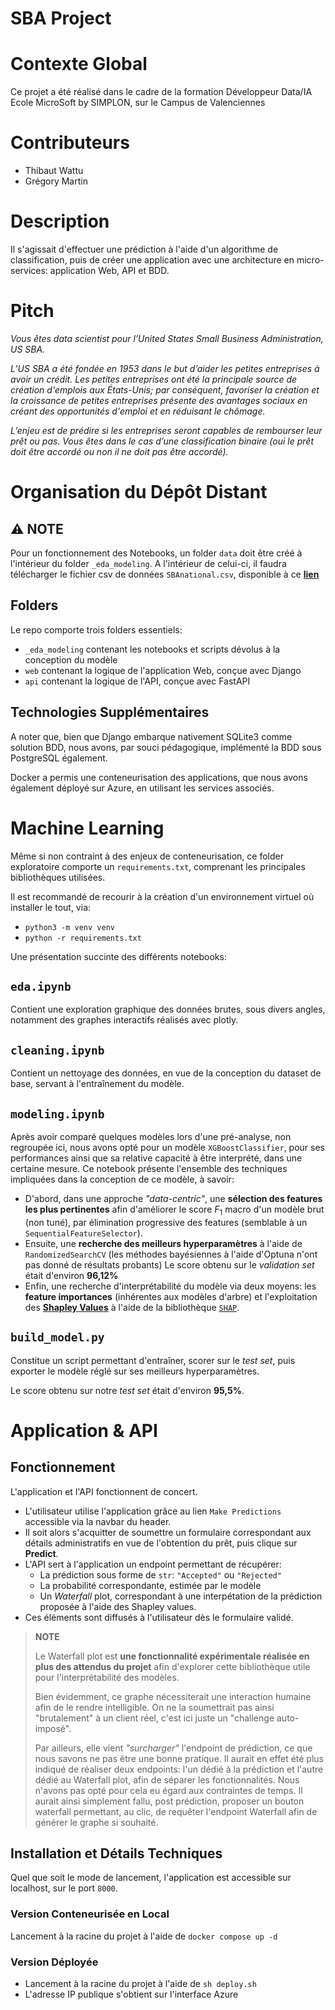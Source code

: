 # SBA Project

# Contexte Global

Ce projet a été réalisé dans le cadre de la formation Développeur Data/IA Ecole MicroSoft by SIMPLON, sur le Campus de Valenciennes

# Contributeurs

- Thibaut Wattu
- Grégory Martin

# Description

Il s'agissait d'effectuer une prédiction à l'aide d'un algorithme de classification, puis de créer une application avec une architecture en micro-services: application Web, API et BDD.

# Pitch

_Vous êtes data scientist pour l’United States Small Business Administration, US SBA._

_L’US SBA a été fondée en 1953 dans le but d’aider les petites entreprises à avoir un crédit. Les petites entreprises ont été la principale source de création d'emplois aux États-Unis; par conséquent, favoriser la création et la croissance de petites entreprises présente des avantages sociaux en créant des opportunités d'emploi et en réduisant le chômage._

_L’enjeu est de prédire si les entreprises seront capables de rembourser leur prêt ou pas. Vous êtes dans le cas d’une classification binaire (oui le prêt doit être accordé ou non il ne doit pas être accordé)._

# Organisation du Dépôt Distant

## ⚠️ NOTE

Pour un fonctionnement des Notebooks, un folder `data` doit être créé à l'intérieur du folder `_eda_modeling`.
A l'intérieur de celui-ci, il faudra télécharger le fichier csv de données `SBAnational.csv`, disponible à ce [**lien**](https://drive.google.com/file/d/12oxHIUwcp-MQGsQXaEIsP8KdZVFpb0na/view)

## Folders

Le repo comporte trois folders essentiels:

- `_eda_modeling` contenant les notebooks et scripts dévolus à la conception du modèle
- `web` contenant la logique de l'application Web, conçue avec Django
- `api` contenant la logique de l'API, conçue avec FastAPI

## Technologies Supplémentaires

A noter que, bien que Django embarque nativement SQLite3 comme solution BDD, nous avons, par souci pédagogique, implémenté la BDD sous PostgreSQL également.

Docker a permis une conteneurisation des applications, que nous avons également déployé sur Azure, en utilisant les services associés.

# Machine Learning

Même si non contraint à des enjeux de conteneurisation, ce folder exploratoire comporte un `requirements.txt`, comprenant les principales bibliothèques utilisées.

Il est recommandé de recourir à la création d'un environnement virtuel où installer le tout, via:

- `python3 -m venv venv`
- `python -r requirements.txt`

Une présentation succinte des différents notebooks:

## `eda.ipynb`

Contient une exploration graphique des données brutes, sous divers angles, notamment des graphes interactifs réalisés avec plotly.

## `cleaning.ipynb`

Contient un nettoyage des données, en vue de la conception du dataset de base, servant à l'entraînement du modèle.

## `modeling.ipynb`

Après avoir comparé quelques modèles lors d'une pré-analyse, non regroupée ici, nous avons opté pour un modèle `XGBoostClassifier`, pour ses performances ainsi que sa relative capacité à être interprété, dans une certaine mesure.
Ce notebook présente l'ensemble des techniques impliquées dans la conception de ce modèle, à savoir:

- D'abord, dans une approche _"data-centric"_, une **sélection des features les plus pertinentes** afin d'améliorer le score $F_1$ macro d'un modèle brut (non tuné), par élimination progressive des features (semblable à un `SequentialFeatureSelector`).
- Ensuite, une **recherche des meilleurs hyperparamètres** à l'aide de `RandomizedSearchCV` (les méthodes bayésiennes à l'aide d'Optuna n'ont pas donné de résultats probants)
  Le score obtenu sur le _validation set_ était d'environ **96,12%**
- Enfin, une recherche d'interprétabilité du modèle via deux moyens: les **feature importances** (inhérentes aux modèles d'arbre) et l'exploitation des [**Shapley Values**](https://www.youtube.com/watch?v=UJeu29wq7d0) à l'aide de la bibliothèque [`SHAP`](https://shap.readthedocs.io/en/latest/).

## `build_model.py`

Constitue un script permettant d'entraîner, scorer sur le _test set_, puis exporter le modèle réglé sur ses meilleurs hyperparamètres.

Le score obtenu sur notre _test set_ était d'environ **95,5%**.

# Application & API

## Fonctionnement

L'application et l'API fonctionnent de concert.

- L'utilisateur utilise l'application grâce au lien `Make Predictions` accessible via la navbar du header.
- Il soit alors s'acquitter de soumettre un formulaire correspondant aux détails administratifs en vue de l'obtention du prêt, puis clique sur **Predict**.
- L'API sert à l'application un endpoint permettant de récupérer:
  - La prédiction sous forme de `str`: `"Accepted"` ou `"Rejected"`
  - La probabilité correspondante, estimée par le modèle
  - Un _Waterfall_ plot, correspondant à une interpétation de la prédiction proposée à l'aide des Shapley values.
- Ces éléments sont diffusés à l'utilisateur dès le formulaire validé.

> **NOTE**
>
> Le Waterfall plot est **une fonctionnalité expérimentale réalisée en plus des attendus du projet** afin d'explorer cette bibliothèque utile pour l'interprétabilité des modèles.
>
> Bien évidemment, ce graphe nécessiterait une interaction humaine afin de le rendre intelligible. On ne la soumettrait pas ainsi "brutalement" à un client réel, c'est ici juste un "challenge auto-imposé".
>
> Par ailleurs, elle vient _"surcharger"_ l'endpoint de prédiction, ce que nous savons ne pas être une bonne pratique. Il aurait en effet été plus indiqué de réaliser deux endpoints: l'un dédié à la prédiction et l'autre dédié au Waterfall plot, afin de séparer les fonctionnalités. Nous n'avons pas opté pour cela eu égard aux contraintes de temps. Il aurait ainsi simplement fallu, post prédiction, proposer un bouton waterfall permettant, au clic, de requêter l'endpoint Waterfall afin de générer le graphe si souhaité.

## Installation et Détails Techniques

Quel que soit le mode de lancement, l'application est accessible sur localhost, sur le port `8000`.

### Version Conteneurisée en Local

Lancement à la racine du projet à l'aide de `docker compose up -d`

### Version Déployée

- Lancement à la racine du projet à l'aide de `sh deploy.sh`
- L'adresse IP publique s'obtient sur l'interface Azure
